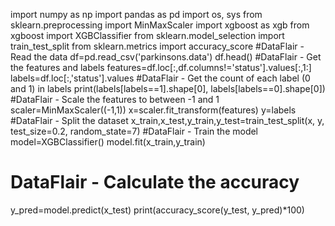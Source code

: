 import numpy as np
import pandas as pd
import os, sys
from sklearn.preprocessing import MinMaxScaler
import xgboost as xgb
from xgboost import XGBClassifier
from sklearn.model_selection import train_test_split
from sklearn.metrics import accuracy_score
#DataFlair - Read the data
df=pd.read_csv('parkinsons.data')
df.head()
#DataFlair - Get the features and labels
features=df.loc[:,df.columns!='status'].values[:,1:]
labels=df.loc[:,'status'].values
#DataFlair - Get the count of each label (0 and 1) in labels
print(labels[labels==1].shape[0], labels[labels==0].shape[0])
#DataFlair - Scale the features to between -1 and 1
scaler=MinMaxScaler((-1,1))
x=scaler.fit_transform(features)
y=labels
#DataFlair - Split the dataset
x_train,x_test,y_train,y_test=train_test_split(x, y, test_size=0.2, random_state=7)
#DataFlair - Train the model
model=XGBClassifier()
model.fit(x_train,y_train)
# DataFlair - Calculate the accuracy
y_pred=model.predict(x_test)
print(accuracy_score(y_test, y_pred)*100)
